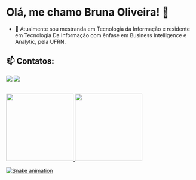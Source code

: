 # Olá, me chamo Bruna Oliveira!  👋

- 🔭 Atualmente sou mestranda em Tecnologia da Informação e residente em Tecnologia Da Informação com ênfase em Business Intelligence e Analytic, pela UFRN.



## 📫 Contatos:
<div>
<a href = "brna.oliveira03@gmail.com"><img src="https://img.shields.io/badge/Gmail-D14836?style=for-the-badge&logo=gmail&logoColor=white" target="_blank"></a>
<a href="https://www.linkedin.com/in/bruna-oliveira-2503aa231/" target="_blank"><img src="https://img.shields.io/badge/-LinkedIn-%230077B5?style=for-the-badge&logo=linkedin&logoColor=white" target="_blank"></a>   
</div>


## 
<div>
<a href="https://github.com/seu-usuário-aqui">
<img height="180em" src="https://github-readme-stats.vercel.app/api/top-langs/?username=brnaoliveira&layout=compact&langs_count=7&theme=dracula"/>
<img height="180em" src="https://github-readme-stats.vercel.app/api?username=brnaoliveira&show_icons=true&theme=dracula&include_all_commits=true&count_private=true"/>
</div>


![Snake animation](https://github.com/brnaoliveira/brnaoliveira/blob/output/github-contribution-grid-snake.svg)
